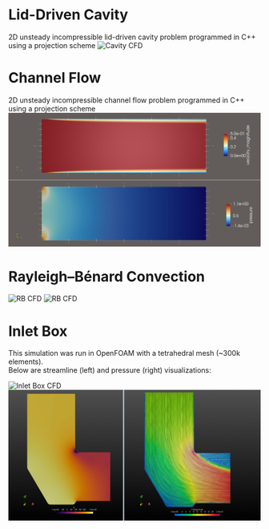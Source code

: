 # Lid-Driven Cavity
2D unsteady incompressible lid-driven cavity problem programmed in C++ using a projection scheme
![Cavity CFD](cavity-re100.png)


# Channel Flow
2D unsteady incompressible channel flow problem programmed in C++ using a projection scheme
![Channel CFD](channel-re100.png)

# Rayleigh–Bénard Convection
![RB CFD](RB1.gif)
![RB CFD](RB!_FTLE.gif)

# Inlet Box
This simulation was run in OpenFOAM with a tetrahedral mesh (~300k elements).  
Below are streamline (left) and pressure (right) visualizations:

![Inlet Box CFD](INLET_BOX.png)
![Inlet Box CFD](INLET_BOX-CONTOURS.png)
